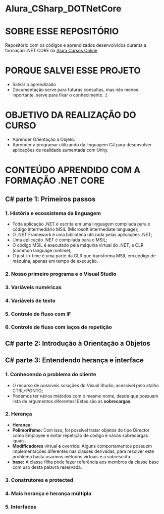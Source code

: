 # Alura_CSharp_DOTNetCore

# SOBRE ESSE REPOSITÓRIO
Repositório com os códigos e aprendizados desenvolvidos duranta a formação .NET CORE da [Alura Cursos Online](https://www.alura.com.br/).


# PORQUE SALVEI ESSE PROJETO

* Salvar o aprendizado
* Documentação serve para futuras consultas, mas não menos inportante, serve para fixar o conhecimento. :)


# OBJETIVO DA REALIZAÇÃO DO CURSO

* Aprender Orientação a Objeto.
* Aprender a programar utilizando da linguagem C# para desenvolver aplicações de realidade aumentada com Unity.


# CONTEÚDO APRENDIDO COM A FORMAÇÃO .NET CORE

## C# parte 1: Primeiros passos    
  
### 1. História e ecossistema da linguagem
  
* Toda aplicação .NET é escrita em uma linguagem compilada para o código intermediário MSIL (Microsoft intermediate language);    
* O .NET Framework é uma biblioteca utilizada pelas aplicações .NET;   
* Uma aplicação .NET é compilada para o MSIL;    
* O código MSIL é executado pela máquina virtual do .NET, a CLR (common language runtime);    
* O just-in-time é uma parte da CLR que transforma MSIL em código de máquina, apenas em tempo de execução.        
    
### 2. Nosso primeiro programa e o Visual Studio
### 3. Variáveis numéricas
### 4. Variáveis de texto
### 5. Controle de fluxo com IF
### 6. Controle de fluxo com laços de repetição
  

## C# parte 2: Introdução à Orientação a Objetos


## C# parte 3: Entendendo herança e interface    

### 1. Conhecendo o problema do cliente

* O recurso de possíveis soluções do Visual Studio, acessível pelo atalho CTRL+PONTO;
* Podemos ter vários métodos com o mesmo nome, desde que possuam lista de argumentos diferentes! Estas são as **sobrecargas**.

### 2. Herança

* **Herança**;
* **Polimorifsmo:** Com isso, foi possível tratar objetos do tipo Director como Employee e evitar repetição de código e várias sobrecargas iguais.
* **Modificadores** virtual **e** override: Alguns comportamentos possuem implementações diferentes nas classes derivadas, para resolver este problema basta usarmos métodos virtuais e a sobrescrita.
* **base:** A classe filha pode fazer referência aos membros da classe base com uso desta palavra reservada.

### 3. Construtores e protected
### 4. Mais herança e herança múltipla
### 5. Interfaces
